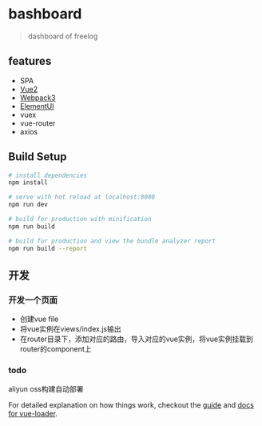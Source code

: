 # bashboard

> dashboard of freelog

## features

- SPA
- [Vue2](https://github.com/vuejs/vue)
- [Webpack3](https://github.com/webpack/webpack)
- [ElementUI](https://github.com/ElemeFE/element)
- vuex
- vue-router
- axios

## Build Setup

``` bash
# install dependencies
npm install

# serve with hot reload at localhost:8080
npm run dev

# build for production with minification
npm run build

# build for production and view the bundle analyzer report
npm run build --report
```

## 开发

### 开发一个页面
- 创建vue file
- 将vue实例在views/index.js输出
- 在router目录下，添加对应的路由，导入对应的vue实例，将vue实例挂载到router的component上

### todo

aliyun oss构建自动部署


For detailed explanation on how things work, checkout the [guide](http://vuejs-templates.github.io/webpack/) and [docs for vue-loader](http://vuejs.github.io/vue-loader).
